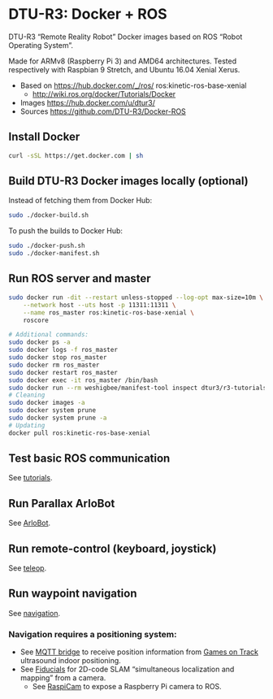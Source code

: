 # DTU-R3: Docker + ROS
DTU-R3 “Remote Reality Robot” Docker images based on ROS “Robot Operating System”.

Made for ARMv8 (Raspberry Pi 3) and AMD64 architectures.
Tested respectively with Raspbian 9 Stretch, and Ubuntu 16.04 Xenial Xerus.

* Based on https://hub.docker.com/_/ros/ ros:kinetic-ros-base-xenial
	* http://wiki.ros.org/docker/Tutorials/Docker
* Images https://hub.docker.com/u/dtur3/
* Sources https://github.com/DTU-R3/Docker-ROS

## Install Docker

```sh
curl -sSL https://get.docker.com | sh
```

## Build DTU-R3 Docker images locally (optional)
Instead of fetching them from Docker Hub:

```sh
sudo ./docker-build.sh
```

To push the builds to Docker Hub:
```sh
sudo ./docker-push.sh
sudo ./docker-manifest.sh
```

## Run ROS server and master

```sh
sudo docker run -dit --restart unless-stopped --log-opt max-size=10m \
	--network host --uts host -p 11311:11311 \
	--name ros_master ros:kinetic-ros-base-xenial \
	roscore

# Additional commands:
sudo docker ps -a
sudo docker logs -f ros_master
sudo docker stop ros_master
sudo docker rm ros_master
sudo docker restart ros_master
sudo docker exec -it ros_master /bin/bash
sudo docker run --rm weshigbee/manifest-tool inspect dtur3/r3-tutorials
# Cleaning
sudo docker images -a
sudo docker system prune
sudo docker system prune -a
# Updating
docker pull ros:kinetic-ros-base-xenial
```

## Test basic ROS communication

See [tutorials](./r3-tutorials/README.md).

## Run Parallax ArloBot

See [ArloBot](./r3-arlobot/README.md).

## Run remote-control (keyboard, joystick)

See [teleop](./r3-teleop/README.md).

## Run waypoint navigation

See [navigation](./r3-navigation/README.md).

### Navigation requires a positioning system:

* See [MQTT bridge](./r3-mqtt-bridge/README.md) to receive position information from [Games on Track](http://www.gamesontrack.com/) ultrasound indoor positioning.
* See [Fiducials](./r3-fiducials/README.md) for 2D-code SLAM “simultaneous localization and mapping” from a camera.
	* See [RaspiCam](./r3-raspicam/README.md) to expose a Raspberry Pi camera to ROS.
